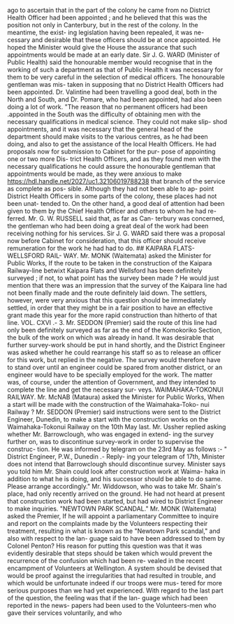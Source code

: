 ago to ascertain that in the part of the colony he came from no District Health Officer had been appointed ; and he believed that this was the position not only in Canterbury, but in the rest of the colony. In the meantime, the exist- ing legislation having been repealed, it was ne- cessary and desirable that these officers should be at once appointed. He hoped the Minister would give the House the assurance that such appointments would be made at an early date. Sir J. G. WARD (Minister of Public Health) said the honourable member would recognise that in the working of such a department as that of Public Health it was necessary for them to be very careful in the selection of medical officers. The honourable gentleman was mis- taken in supposing that no District Health Officers had been appointed. Dr. Valintine had been travelling a good deal, both in the North and South, and Dr. Pomare, who had been appointed, had also been doing a lot of work. "The reason that no permanent officers had been .appointed in the South was the difficulty of obtaining men with the necessary qualifications in medical science. They could not make slip- shod appointments, and it was necessary that the general head of the department should make visits to the various centres, as he had been doing, and also to get the assistance of the local Health Officers. He had proposals now for submission to Cabinet for the pur- pose of appointing one or two more Dis- trict Health Officers, and as they found men with the necessary qualifications he could assure the honourable gentleman that appointments would be made, as they were anxious to make https://hdl.handle.net/2027/uc1.32106019788238 that branch of the service as complete as pos- sible. Although they had not been able to ap- point District Health Officers in some parts of the colony, these places had not been unat- tended to. On the other hand, a good deal of attention had been given to them by the Chief Health Officer and others to whom he had re- ferred. Mr. G. W. RUSSELL said that, as far as Can- terbury was concerned, the gentleman who had been doing a great deal of the work had been receiving nothing for his services. Sir J. G. WARD said there was a proposal now before Cabinet for consideration, that this officer should receive remuneration for the work he had had to do. ## KAIPARA FLATS-WELLSFORD RAIL- WAY. Mr. MONK (Waitemata) asked the Minister for Public Works, If the route to be taken in the construction of the Kaipara Railway-line betwixt Kaipara Flats and Wellsford has been definitely surveyed ; if not, to what point has the survey been made ? He would just mention that there was an impression that the survey of the Kaipara line had not been finally made and the route definitely laid down. The settlers, however, were very anxious that this question should be immediately settled, in order that they might be in a fair position to have an effective grant made this year for the more rapid construction than hitherto of that line. VOL. CXVI .- 3. Mr. SEDDON (Premier) said the route of this line had only been definitely surveyed as far as the end of the Komokoriko Section, the bulk of the work on which was already in hand. It was desirable that further survey-work should be put in hand shortly, and the District Engineer was asked whether he could rearrange his staff so as to release an officer for this work, but replied in the negative. The survey would therefore have to stand over until an engineer could be spared from another district, or an engineer would have to be specially employed for the work. The matter was, of course, under the attention of Government, and they intended to complete the line and get the necessary sur- veys. WAIMAHAKA-TOKONUI RAILWAY. Mr. McNAB (Mataura) asked the Minister for Public Works, When a start will be made with the construction of the Waimahaka-Toko- nui Railway ? Mr. SEDDON (Premier) said instructions were sent to the District Engineer, Dunedin, to make a start with the construction works on the Waimahaka-Tokonui Railway on the 10th May last. Mr. Ussher replied asking whether Mr. Barrowclough, who was engaged in extend- ing the survey further on, was to discontinue survey-work in order to supervise the construc- tion. He was informed by telegram on the 23rd May as follows :- " District Engineer, P.W., Dunedin .- Reply- ing your telegram of 17th, Minister does not intend that Barrowclough should discontinue survey. Minister says you told him Mr. Shain could look after construction work at Waima- haka in addition to what he is doing, and his successor should be able to do same. Please arrange accordingly." Mr. Widdowson, who was to take Mr. Shain's place, had only recently arrived on the ground. He had not heard at present that construction work had been started, but had wired to District Engineer to make inquiries. "NEWTOWN PARK SCANDAL." Mr. MONK (Waitemata) asked the Premier, If he will appoint a parliamentary Committee to inquire and report on the complaints made by the Volunteers respecting their treatment, resulting in what is known as the "Newtown Park scandal," and also with respect to the lan- guage said to have been addressed to them by Colonel Penton? His reason for putting this question was that it was evidently desirable that steps should be taken which would prevent the recurrence of the confusion which had been re- vealed in the recent encampment of Volunteers at Wellington. A system should be devised that would be proof against the irregularities that had resulted in trouble, and which would be unfortunate indeed if our troops were mus- tered for more serious purposes than we had yet experienced. With regard to the last part of the question, the feeling was that if the lan- guage which had been reported in the news- papers had been used to the Volunteers-men who gave their services voluntarily, and who 